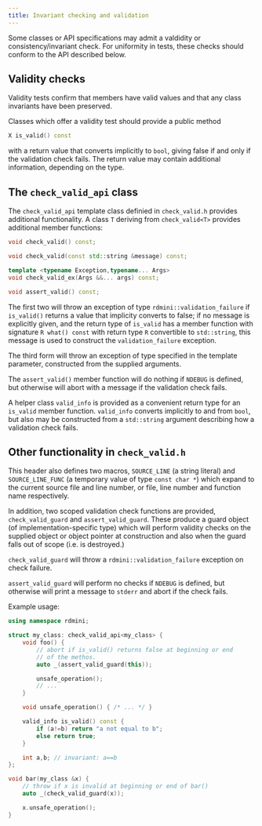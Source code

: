 ```yaml
---
title: Invariant checking and validation
---
```


Some classes or API specifications may admit a valdidity or consistency/invariant check. For
uniformity in tests, these checks should conform to the API described below.

## Validity checks

Validity tests confirm that members have valid values and that any class invariants have
been preserved.

Classes which offer a validity test should provide a public method

````cpp
X is_valid() const
````

with a return value that converts implicitly to `bool`, giving false if and
only if the validation check fails. The return value may contain additional
information, depending on the type.

## The `check_valid_api` class

The `check_valid_api` template class definied in `check_valid.h` provides additional functionality.
A class `T` deriving from `check_valid<T>` provides additional member functions:

````cpp
void check_valid() const;

void check_valid(const std::string &message) const;

template <typename Exception,typename... Args>
void check_valid_ex(Args &&... args) const;

void assert_valid() const;
````

The first two will throw an exception of type `rdmini::validation_failure` if
`is_valid()` returns a value that implicity converts to false; if no message is
explicitly given, and the return
type of `is_valid` has a member function with signature `R what() const` with return type
`R` convertible to `std::string`, this message is used to construct the
`validation_failure` exception.

The third form will throw an exception of type specified in the template
parameter, constructed from the supplied arguments.

The `assert_valid()` member function will do nothing if `NDEBUG` is defined,
but otherwise will abort with a message if the validation check fails.

A helper class `valid_info` is provided as a convenient return type for
an `is_valid` member function. `valid_info` converts implicitly to and from
`bool`, but also may be constructed from a `std::string` argument describing
how a validation check fails.

## Other functionality in `check_valid.h`

This header also defines two macros, `SOURCE_LINE` (a string literal) and
`SOURCE_LINE_FUNC` (a temporary value of type `const char *`) which expand to the
current source file and line number, or file, line number and function name
respectively.

In addition, two scoped validation check functions are provided, `check_valid_guard`
and `assert_valid_guard`. These produce a guard object (of implementation-specific type)
which will perform validity checks on the supplied object or object pointer at
construction and also when the guard falls out of scope (i.e. is destroyed.)

`check_valid_guard` will throw a `rdmini::validation_failure` exception on check
failure. 

`assert_valid_guard` will perform no checks if `NDEBUG` is defined, but otherwise
will print a message to `stderr` and abort if the check fails.

Example usage:

````cpp
using namespace rdmini;

struct my_class: check_valid_api<my_class> {
    void foo() {
        // abort if is_valid() returns false at beginning or end
        // of the methos.
        auto _(assert_valid_guard(this));

        unsafe_operation();
        // ...
    }

    void unsafe_operation() { /* ... */ }

    valid_info is_valid() const {
        if (a!=b) return "a not equal to b";
        else return true;
    }

    int a,b; // invariant: a==b
};

void bar(my_class &x) {
    // throw if x is invalid at beginning or end of bar()
    auto _(check_valid_guard(x));

    x.unsafe_operation();
}
````

